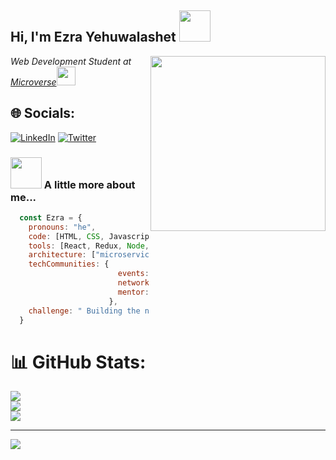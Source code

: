 
<h2> Hi, I'm Ezra Yehuwalashet <img src="https://media.giphy.com/media/mGcNjsfWAjY5AEZNw6/giphy.gif" width="50"></h2>
<img align='right' src="https://media.licdn.com/dms/image/C5612AQEjoSxjae059A/article-cover_image-shrink_600_2000/0/1646131654217?e=2147483647&v=beta&t=0WkS28_nvCoXFGdGf0usPAbFsykV9HTNVx5edpJTYTU" width="280">
<p><em>Web Development Student at <a href="https://www.microverse.org">Microverse</a><img src="https://media.giphy.com/media/WUlplcMpOCEmTGBtBW/giphy.gif" width="30"></em></p>

## 🌐 Socials: 
[![LinkedIn](https://img.shields.io/badge/LinkedIn-%230077B5.svg?logo=linkedin&logoColor=white)](https://linkedin.com/in/ezra-yehuwalashet) [![Twitter](https://img.shields.io/badge/Twitter-%231DA1F2.svg?logo=Twitter&logoColor=white)](https://twitter.com/@ezraermy) 

### <img src="https://media.giphy.com/media/VgCDAzcKvsR6OM0uWg/giphy.gif" width="50"> A little more about me...  

``` javascript
  const Ezra = {
    pronouns: "he",
    code: [HTML, CSS, Javascript, Python, Ruby],
    tools: [React, Redux, Node, Django, Styled-Components, Jest, Webpack],
    architecture: ["microservices", "event-driven", "design system pattern", "DRY", "KISS"],
    techCommunities: {
                        events: "TechMeetups",
                        network: "LinkedIn",
                        mentor: "Coding Coach"
                      },
    challenge: " Building the next-generation web application."
  }
```


<!-- # 💻 Tech Stack:
![HTML](https://img.shields.io/badge/html-%23E34F26.svg?style=for-the-badge&logo=html5&logoColor=white) ![CSS](https://img.shields.io/badge/css-%231572B6.svg?style=for-the-badge&logo=css&logoColor=white) ![JavaScript](https://img.shields.io/badge/javascript-%23323330.svg?style=for-the-badge&logo=javascript&logoColor=%23F7DF1E) ![Python](https://img.shields.io/badge/python-3670A0?style=for-the-badge&logo=python&logoColor=ffdd54)  ![Django](https://img.shields.io/badge/django-%23092E20.svg?style=for-the-badge&logo=django&logoColor=white) ![GraphQL](https://img.shields.io/badge/-GraphQL-E10098?style=for-the-badge&logo=graphql&logoColor=white) ![Vue](https://img.shields.io/badge/vue-%23092E20.svg?style=for-the-badge&logo=vue&logoColor=white)-->

# 📊 GitHub Stats:
![](https://github-readme-stats.vercel.app/api?username=ezraermy&theme=dark&hide_border=false&include_all_commits=false&count_private=false)<br/>
![](https://github-readme-streak-stats.herokuapp.com/?user=ezraermy&theme=dark&hide_border=false)<br/>
![](https://github-readme-stats.vercel.app/api/top-langs/?username=ezraermy&theme=dark&hide_border=false&include_all_commits=false&count_private=false&layout=compact)

---
[![](https://visitcount.itsvg.in/api?id=ezraermy&icon=0&color=0)](https://visitcount.itsvg.in)


